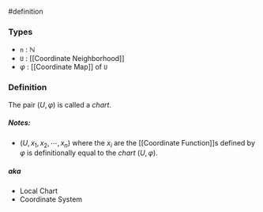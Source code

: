 #definition
### Types
- `n` : $\mathbb{N}$
- `U` : [[Coordinate Neighborhood]]
- $\varphi$ : [[Coordinate Map]] of `U`
### Definition
The pair $\left(U, \varphi\right)$ is called a *chart*.
##### Notes:
- $\left(U, x_{1}, x_{2}, \cdots,  x_{n}\right)$ where the $x_{i}$ are the [[Coordinate Function]]s defined by $\varphi$ is definitionally equal to the *chart* $\left(U, \varphi\right)$.
##### aka
- Local Chart
- Coordinate System